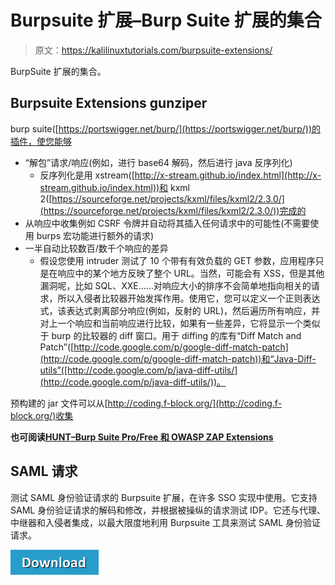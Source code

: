 # Burpsuite 扩展–Burp Suite 扩展的集合

> 原文：<https://kalilinuxtutorials.com/burpsuite-extensions/>

BurpSuite 扩展的集合。

## **Burpsuite Extensions gunziper**

burp suite([https://portswigger.net/burp/](https://portswigger.net/burp/))的插件，使您能够

*   “解包”请求/响应(例如，进行 base64 解码，然后进行 java 反序列化)
    *   反序列化是用 xstream([http://x-stream.github.io/index.html](http://x-stream.github.io/index.html))和 kxml 2([https://sourceforge.net/projects/kxml/files/kxml2/2.3.0/](https://sourceforge.net/projects/kxml/files/kxml2/2.3.0/))完成的
*   从响应中收集例如 CSRF 令牌并自动将其插入任何请求中的可能性(不需要使用 burps 宏功能进行额外的请求)
*   一半自动比较数百/数千个响应的差异
    *   假设您使用 intruder 测试了 10 个带有有效负载的 GET 参数，应用程序只是在响应中的某个地方反映了整个 URL。当然，可能会有 XSS，但是其他漏洞呢，比如 SQL、XXE……对响应大小的排序不会简单地指向相关的请求，所以入侵者比较器开始发挥作用。使用它，您可以定义一个正则表达式，该表达式剥离部分响应(例如，反射的 URL)，然后遍历所有响应，并对上一个响应和当前响应进行比较，如果有一些差异，它将显示一个类似于 burp 的比较器的 diff 窗口。用于 diffing 的库有“Diff Match and Patch”([http://code.google.com/p/google-diff-match-patch](http://code.google.com/p/google-diff-match-patch))和“Java-Diff-utils”([http://code.google.com/p/java-diff-utils/](http://code.google.com/p/java-diff-utils/))。

预构建的 jar 文件可以从[http://coding.f-block.org/](http://coding.f-block.org/)收集

**也可阅读[HUNT–Burp Suite Pro/Free 和 OWASP ZAP Extensions](https://kalilinuxtutorials.com/hunt-burp-suite/)**

## **SAML 请求**

测试 SAML 身份验证请求的 Burpsuite 扩展，在许多 SSO 实现中使用。它支持 SAML 身份验证请求的解码和修改，并根据被操纵的请求测试 IDP。它还与代理、中继器和入侵者集成，以最大限度地利用 Burpsuite 工具来测试 SAML 身份验证请求。

[![](img//d861a9096555aeb1980fc054015933d7.png)](https://github.com/ernw/burpsuite-extensions)